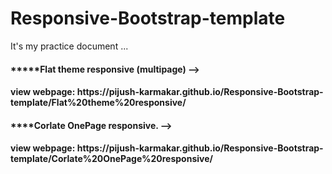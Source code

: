 # Responsive-Bootstrap-template

It's my practice document ...

<h4>*****Flat theme responsive (multipage) --> <h4> 
<p>view webpage: https://pijush-karmakar.github.io/Responsive-Bootstrap-template/Flat%20theme%20responsive/ </p> 

<h4>****Corlate OnePage responsive.  --> <h4>
<p>view webpage:  https://pijush-karmakar.github.io/Responsive-Bootstrap-template/Corlate%20OnePage%20responsive/</p> 
